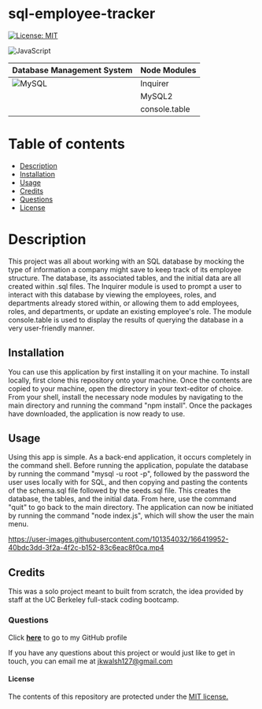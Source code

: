 # sql-employee-tracker

[![License: MIT](https://img.shields.io/badge/License-MIT-yellow.svg)](https://opensource.org/licenses/MIT)

![JavaScript](https://img.shields.io/badge/javascript-%23323330.svg?style=for-the-badge&logo=javascript&logoColor=%23F7DF1E) 

| Database Management System  |  Node Modules |
| ----------- | ----------- | 
| ![MySQL](https://img.shields.io/badge/mysql-%2300f.svg?style=for-the-badge&logo=mysql&logoColor=white) | Inquirer |
|   |  MySQL2 |
|   |  console.table |

# Table of contents
* [Description](#description)
* [Installation](#installation)
* [Usage](#usage)
* [Credits](#credits)
* [Questions](#questions)
* [License](#license)

# Description
This project was all about working with an SQL database by mocking the type of information a company might save to keep track of its employee structure. The database, its associated tables, and the initial data are all created within .sql files. The Inquirer module is used to prompt a user to interact with this database by viewing the employees, roles, and departments already stored within, or allowing them to add employees, roles, and departments, or update an existing employee's role. The module console.table is used to display the results of querying the database in a very user-friendly manner. 

## Installation
You can use this application by first installing it on your machine. To install locally, first clone this repository onto your machine. Once the contents are copied to your machine, open the directory in your text-editor of choice. From your shell, install the necessary node modules by navigating to the main directory and running the command "npm install". Once the packages have downloaded, the application is now ready to use.

## Usage
Using this app is simple. As a back-end application, it occurs completely in the command shell. Before running the application, populate the database by running the command "mysql -u root -p", followed by the password the user uses locally with for SQL, and then copying and pasting the contents of the schema.sql file followed by the seeds.sql file. This creates the database, the tables, and the initial data. From here, use the command "quit" to go back to the main directory. The application can now be initiated by running the command "node index.js", which will show the user the main menu. 

https://user-images.githubusercontent.com/101354032/166419952-40bdc3dd-3f2a-4f2c-b152-83c6eac8f0ca.mp4

## Credits
This was a solo project meant to built from scratch, the idea provided by staff at the UC Berkeley full-stack coding bootcamp.

### Questions
Click <a href="https://github.com/jkwalsh127" target="_blank">**here**<a> to go to my GitHub profile

If you have any questions about this project or would just like to get in touch, you can email me at <a href="mailto:jkwalsh127@gmail.com" target="_blank">jkwalsh127@gmail.com</a>

#### License
The contents of this repository are protected under the <a href="https://opensource.org/licenses/MIT">MIT license.</a>
